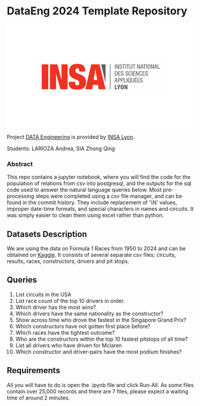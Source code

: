 # DataEng 2024 Template Repository

![Insalogo](./images/logo-insa_0.png)

Project [DATA Engineering](https://www.riccardotommasini.com/courses/dataeng-insa-ot/) is provided by [INSA Lyon](https://www.insa-lyon.fr/).

Students: LARIOZA Andrea, SIA Zhong Qing

### Abstract
This repo contains a jupyter notebook, where you will find the code for the population of relations from csv into postgresql, and the outputs for the sql code used to answer the natural language queries below. Most pre-processing steps were completed using a csv file manager, and can be found in the commit history. They include replacement of '\N' values, improper date-time formats, and special characters in names and circuits. It was simply easier to clean them using excel rather than python. 

## Datasets Description 
We are using the data on Formula 1 Races from 1950 to 2024 and can be obtained on [Kaggle](https://www.kaggle.com/datasets/rohanrao/formula-1-world-championship-1950-2020?select=drivers.csv). It consists of several separate csv files; circuits, results, races, constructors, drivers and pit stops.

## Queries 
1. List circuits in the USA
2. List race count of the top 10 drivers in order.
3. Which driver has the most wins?
4. Which drivers have the same nationality as the constructor?
5. Show across time who drove the fastest in the Singapore Grand Prix?
6. Which constructors have not gotten first place before?
7. Which races have the tightest outcome?
8. Who are the constructors within the top 10 fastest pitstops of all time?
9. List all drivers who have driven for Mclaren
10. Which constructor and driver-pairs have the most podium finishes?

## Requirements
All you will have to do is open the .ipynb file and click Run-All. As some files contain over 25,000 records and there are 7 files, please expect a waiting time of around 2 minutes. 


